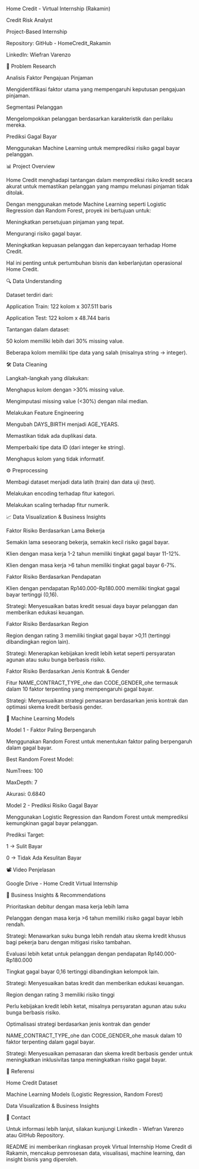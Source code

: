 Home Credit - Virtual Internship (Rakamin)

Credit Risk Analyst

Project-Based Internship

Repository: GitHub - HomeCredit_Rakamin

LinkedIn: Wiefran Varenzo

📌 Problem Research

Analisis Faktor Pengajuan Pinjaman

Mengidentifikasi faktor utama yang mempengaruhi keputusan pengajuan pinjaman.

Segmentasi Pelanggan

Mengelompokkan pelanggan berdasarkan karakteristik dan perilaku mereka.

Prediksi Gagal Bayar

Menggunakan Machine Learning untuk memprediksi risiko gagal bayar pelanggan.

📊 Project Overview

Home Credit menghadapi tantangan dalam memprediksi risiko kredit secara akurat untuk memastikan pelanggan yang mampu melunasi pinjaman tidak ditolak.

Dengan menggunakan metode Machine Learning seperti Logistic Regression dan Random Forest, proyek ini bertujuan untuk:

Meningkatkan persetujuan pinjaman yang tepat.

Mengurangi risiko gagal bayar.

Meningkatkan kepuasan pelanggan dan kepercayaan terhadap Home Credit.

Hal ini penting untuk pertumbuhan bisnis dan keberlanjutan operasional Home Credit.

🔍 Data Understanding

Dataset terdiri dari:

Application Train: 122 kolom x 307.511 baris

Application Test: 122 kolom x 48.744 baris

Tantangan dalam dataset:

50 kolom memiliki lebih dari 30% missing value.

Beberapa kolom memiliki tipe data yang salah (misalnya string → integer).

🛠 Data Cleaning

Langkah-langkah yang dilakukan:

Menghapus kolom dengan >30% missing value.

Mengimputasi missing value (<30%) dengan nilai median.

Melakukan Feature Engineering

Mengubah DAYS_BIRTH menjadi AGE_YEARS.

Memastikan tidak ada duplikasi data.

Memperbaiki tipe data ID (dari integer ke string).

Menghapus kolom yang tidak informatif.

⚙️ Preprocessing

Membagi dataset menjadi data latih (train) dan data uji (test).

Melakukan encoding terhadap fitur kategori.

Melakukan scaling terhadap fitur numerik.

📈 Data Visualization & Business Insights

Faktor Risiko Berdasarkan Lama Bekerja

Semakin lama seseorang bekerja, semakin kecil risiko gagal bayar.

Klien dengan masa kerja 1-2 tahun memiliki tingkat gagal bayar 11-12%.

Klien dengan masa kerja >6 tahun memiliki tingkat gagal bayar 6-7%.

Faktor Risiko Berdasarkan Pendapatan

Klien dengan pendapatan Rp140.000-Rp180.000 memiliki tingkat gagal bayar tertinggi (0,16).

Strategi: Menyesuaikan batas kredit sesuai daya bayar pelanggan dan memberikan edukasi keuangan.

Faktor Risiko Berdasarkan Region

Region dengan rating 3 memiliki tingkat gagal bayar >0,11 (tertinggi dibandingkan region lain).

Strategi: Menerapkan kebijakan kredit lebih ketat seperti persyaratan agunan atau suku bunga berbasis risiko.

Faktor Risiko Berdasarkan Jenis Kontrak & Gender

Fitur NAME_CONTRACT_TYPE_ohe dan CODE_GENDER_ohe termasuk dalam 10 faktor terpenting yang mempengaruhi gagal bayar.

Strategi: Menyesuaikan strategi pemasaran berdasarkan jenis kontrak dan optimasi skema kredit berbasis gender.

🤖 Machine Learning Models

Model 1 - Faktor Paling Berpengaruh

Menggunakan Random Forest untuk menentukan faktor paling berpengaruh dalam gagal bayar.

Best Random Forest Model:

NumTrees: 100

MaxDepth: 7

Akurasi: 0.6840

Model 2 - Prediksi Risiko Gagal Bayar

Menggunakan Logistic Regression dan Random Forest untuk memprediksi kemungkinan gagal bayar pelanggan.

Prediksi Target:

1 → Sulit Bayar

0 → Tidak Ada Kesulitan Bayar

📽️ Video Penjelasan

Google Drive - Home Credit Virtual Internship

📌 Business Insights & Recommendations

Prioritaskan debitur dengan masa kerja lebih lama

Pelanggan dengan masa kerja >6 tahun memiliki risiko gagal bayar lebih rendah.

Strategi: Menawarkan suku bunga lebih rendah atau skema kredit khusus bagi pekerja baru dengan mitigasi risiko tambahan.

Evaluasi lebih ketat untuk pelanggan dengan pendapatan Rp140.000-Rp180.000

Tingkat gagal bayar 0,16 tertinggi dibandingkan kelompok lain.

Strategi: Menyesuaikan batas kredit dan memberikan edukasi keuangan.

Region dengan rating 3 memiliki risiko tinggi

Perlu kebijakan kredit lebih ketat, misalnya persyaratan agunan atau suku bunga berbasis risiko.

Optimalisasi strategi berdasarkan jenis kontrak dan gender

NAME_CONTRACT_TYPE_ohe dan CODE_GENDER_ohe masuk dalam 10 faktor terpenting dalam gagal bayar.

Strategi: Menyesuaikan pemasaran dan skema kredit berbasis gender untuk meningkatkan inklusivitas tanpa meningkatkan risiko gagal bayar.

📎 Referensi

Home Credit Dataset

Machine Learning Models (Logistic Regression, Random Forest)

Data Visualization & Business Insights

🚀 Contact

Untuk informasi lebih lanjut, silakan kunjungi LinkedIn - Wiefran Varenzo atau GitHub Repository.

README ini memberikan ringkasan proyek Virtual Internship Home Credit di Rakamin, mencakup pemrosesan data, visualisasi, machine learning, dan insight bisnis yang diperoleh.
